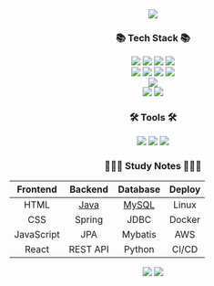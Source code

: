 <div align="center">
  <img src="https://capsule-render.vercel.app/api?type=waving&color=00000000&height=300&section=header&text=U%Hyeon%20%Sung&fontAlignY=40&fontSize=100&fontAlign=60&desc=Hyeon_velop&descAlign=80&descAlignY=55&descSize=30&animation=fadeIn&fontColor=bdc3c7"/>
</div>

<!-- Tech Stack -->
<h3 align="center">📚 Tech Stack 📚</h3>

<!-- frontend skills-->
<div align="center">
  <img src="https://img.shields.io/badge/html5-E34F26.svg?style=for-the-badge&logo=html5&logoColor=ffffff" />
  <img src="https://img.shields.io/badge/css3-1572B6.svg?style=for-the-badge&logo=css3&logoColor=ffffff" />
  <img src="https://img.shields.io/badge/javascript-F7DF1E.svg?style=for-the-badge&logo=javascript&logoColor=000000" />
  <img src="https://img.shields.io/badge/react-20232a.svg?style=for-the-badge&logo=react&logoColor=61DAFB" />
</div>

<!-- backend skills-->
<div align="center">
  <img src="https://img.shields.io/badge/JAVA-FF9E0F.svg?style=for-the-badge&logo=openjdk&logoColor=ffffff" />
  <img src="https://img.shields.io/badge/python-3776AB.svg?style=for-the-badge&logo=python&logoColor=ffffff" />
  <img src="https://img.shields.io/badge/spring-6DB33F.svg?style=for-the-badge&logo=spring&logoColor=ffffff" />
  <img src="https://img.shields.io/badge/springboot-6DB33F.svg?style=for-the-badge&logo=springboot&logoColor=ffffff" />
</div>

<!-- database skills-->
<div align="center">
  <img src="https://img.shields.io/badge/mysql-4479A1.svg?style=for-the-badge&logo=mysql&logoColor=ffffff" />
</div>

<!-- ai skills-->
<div align="center">
  <img src="https://img.shields.io/badge/opencv-5C3EE8.svg?style=for-the-badge&logo=opencv&logoColor=ffffff" />
  <img src="https://img.shields.io/badge/openai-412991.svg?style=for-the-badge&logo=openai&logoColor=ffffff" />
</div>

<!-- Tools -->
<h3 align="center">🛠 Tools 🛠</h3>
<div align="center">
  <img src="https://img.shields.io/badge/git-F05032.svg?style=for-the-badge&logo=git&logoColor=ffffff" />
  <img src="https://img.shields.io/badge/github-181717.svg?style=for-the-badge&logo=github&logoColor=ffffff" />
  <img src="https://img.shields.io/badge/notion-ffffff.svg?style=for-the-badge&logo=notion&logoColor=000000" />
</div>

<!-- Study Notes -->
<h3 align="center">🧑🏻‍💻 Study Notes 🧑🏻‍💻</h3>
<table align="center" style="width: 100%; table-layout: auto; border-collapse: collapse; text-align: center;">
  <thead>
    <tr>
      <th>Frontend</th>
      <th>Backend</th>
      <th>Database</th>
      <th>Deploy</th>
    </tr>
  </thead>
  <tbody>
    <tr>
      <td><a href="./frontend/html.md"></a>HTML</td>
      <td><a href="./study/backend/java/java.md">Java</a></td>
      <td><a href="./study/db/rdb/mysql/mysql.md">MySQL</a></td>
      <td><a href="./deploy/linux.md"></a>Linux</td>
    </tr>
    <tr>
      <td><a href="./frontend/css.md"></a>CSS</td>
      <td><a href="./backend/spring.md"></a>Spring</td>
      <td><a href="./database/jdbc.md"></a>JDBC</td>
      <td><a href="./deploy/docker.md"></a>Docker</td>
    </tr>
    <tr>
      <td><a href="./frontend/javascript.md"></a>JavaScript</td>
      <td><a href="./backend/jpa.md"></a>JPA</td>
      <td><a href="./database/mybatis.md"></a>Mybatis</td>
      <td><a href="./deploy/aws.md"></a>AWS</td>
    </tr>
    <tr>
      <td><a href="./frontend/react.md"></a>React</td>
      <td><a href="./backend/rest-api.md"></a>REST API</td>
      <td><a href="./database/python.md"></a>Python</td>
      <td><a href="./deploy/cicd.md"></a>CI/CD</td>
    </tr>
  </tbody>
</table>

<!-- <img src="./profile-3d-contrib/profile-night-rainbow.svg"/> -->

<div align="center">
  <img src="https://github-readme-stats.vercel.app/api/top-langs/?username=sunguh0904&layout=donut&langs_count=10&title_color=bdc3c7&text_color=bdc3c7&icon_color=808080&bg_color=00000000&border_color=00000000&locale=kr">
  <img src="https://github-readme-stats.vercel.app/api?username=sunguh0904&show_icons=true&theme=dark&title_color=bdc3c7&text_color=bdc3c7&icon_color=bdc3c7&bg_color=00000000&border_color=00000000&locale=kr">
</div>
